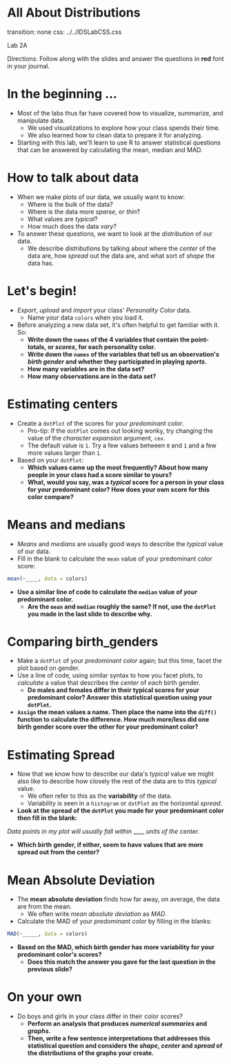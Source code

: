 All About Distributions
========================================================
transition: none
css: ../../IDSLabCSS.css

Lab 2A

Directions: Follow along with the slides and answer the questions in **red** font in your journal.


In the beginning ...
====================

- Most of the labs thus far have covered how to visualize, summarize, and manipulate data.
    - We used visualizations to explore how your class spends their time.
    - We also learned how to clean data to prepare it for analyzing.
- Starting with this lab, we'll learn to use R to answer statistical questions that can be answered by calculating the mean, median and MAD.


How to talk about data
=====================

- When we make plots of our data, we usually want to know:
  - Where is the _bulk_ of the data?
  - Where is the data more _sparse_, or _thin_?
  - What values are _typical_?
  - How much does the data _vary_?
- To answer these questions, we want to look at the _distribution_ of our data.
    - We describe _distributions_ by talking about where the _center_ of the data are, how _spread_ out the data are, and what sort of _shape_ the data has.


Let's begin!
============

- _Export_, _upload_ and _import_ your class' _Personality Color_ data.
    - Name your data `colors` when you load it.
- Before analyzing a new data set, it's often helpful to get familiar with it. So:
    - **Write down the `names` of the 4 variables that contain the point-totals, or _scores_, for each personality color.**
    - **Write down the `names` of the variables that tell us an observation's _birth gender_ and whether they participated in playing _sports_.**
    - **How many variables are in the data set?**
    - **How many observations are in the data set?**


Estimating centers
====

- Create a `dotPlot` of the scores for your _predominant color_.
    - Pro-tip: If the `dotPlot` comes out looking wonky, try changing the value of the _character expansion_ argument, `cex`. 
    - The default value is `1`. Try a few values between `0` and `1` and a few more values larger than `1`.
- Based on your `dotPlot`: 
    - **Which values came up the most frequently? About how many people in your class had a score similar to yours?**
    - **What, would you say, was a _typical_ score for a person in your class for your predominant color? How does your own score for this color compare?**

Means and medians
=================

- _Means_ and _medians_ are usually good ways to describe the _typical_ value of our data.
- Fill in the blank to calculate the `mean` value of your predominant color score: 


```r
mean(~____, data = colors)
```

- **Use a similar line of code to calculate the `median` value of _your_ predominant color.**
    - **Are the `mean` and `median` roughly the same? If not, use the `dotPlot` you made in the last slide to describe why.**

Comparing birth_genders
=========================

- Make a `dotPlot` of your _predominant color_ again; but this time, facet the plot based on gender.
- Use a line of code, using similar syntax to how you facet plots, to _calculate_ a value that describes the _center_ of _each_ birth gender.
    - **Do males and females differ in their typical scores for your predominant color? Answer this statistical question using your `dotPlot`.**
- **`Assign` the mean values a name. Then place the name into the `diff()` function to calculate the difference. How much more/less did one birth gender score over the other for your predominant color?**

Estimating Spread
=============================

- Now that we know how to describe our data's _typical_ value we might also like to describe how closely the rest of the data are to this _typical_ value. 
    - We often refer to this as the **variability** of the data. 
    - Variability is seen in a `histogram` or `dotPlot` as the horizontal *spread*.
- **Look at the spread of the `dotPlot` you made for your predominant color then fill in the blank:**

_Data points in my plot will usually fall within_ ____ _units of the center._

- **Which birth gender, if either, seem to have values that are more spread out from the center?**

    
Mean Absolute Deviation
=======================

- The **mean absolute deviation** finds how far away, on average, the data are from the mean.
    - We often write _mean absolute deviation_ as _MAD_.
- Calculate the MAD of your _predominant color_ by filling in the blanks:


```r
MAD(~_____, data = colors)
```

- **Based on the MAD, which birth gender has more variability for your predominant color's scores?**
    - **Does this match the answer you gave for the last question in the previous slide?** 


On your own
===========

- Do boys and girls in your class differ in their color scores? 
    - **Perform an analysis that produces _numerical summaries_ and _graphs_.**
    - **Then, write a few sentence interpretations that addresses this statistical question and considers the _shape_, _center_ and _spread_ of the distributions of the graphs your create.**

